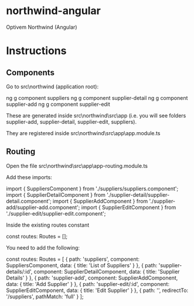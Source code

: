 # northwind-angular
Optivem Northwind (Angular)

# Instructions

## Components

Go to src\northwind (application root):

ng g component suppliers
ng g component supplier-detail
ng g component supplier-add
ng g component supplier-edit

These are generated inside src\northwind\src\app (i.e. you will see folders supplier-add, supplier-detail, supplier-edit, suppliers).

They are registered inside src\northwind\src\app\app.module.ts

## Routing

Open the file src\northwind\src\app\app-routing.module.ts

Add these imports:

import { SuppliersComponent } from './suppliers/suppliers.component';
import { SupplierDetailComponent } from './supplier-detail/supplier-detail.component';
import { SupplierAddComponent } from './supplier-add/supplier-add.component';
import { SupplierEditComponent } from './supplier-edit/supplier-edit.component';

Inside the existing routes constant

const routes: Routes = [];

You need to add the following:

const routes: Routes = [
  {
    path: 'suppliers',
    component: SuppliersComponent,
    data: { title: 'List of Suppliers' }
  },
  {
    path: 'supplier-details/:id',
    component: SupplierDetailComponent,
    data: { title: 'Supplier Details' }
  },
  {
    path: 'supplier-add',
    component: SupplierAddComponent,
    data: { title: 'Add Supplier' }
  },
  {
    path: 'supplier-edit/:id',
    component: SupplierEditComponent,
    data: { title: 'Edit Supplier' }
  },
  { path: '',
    redirectTo: '/suppliers',
    pathMatch: 'full'
  }
];
